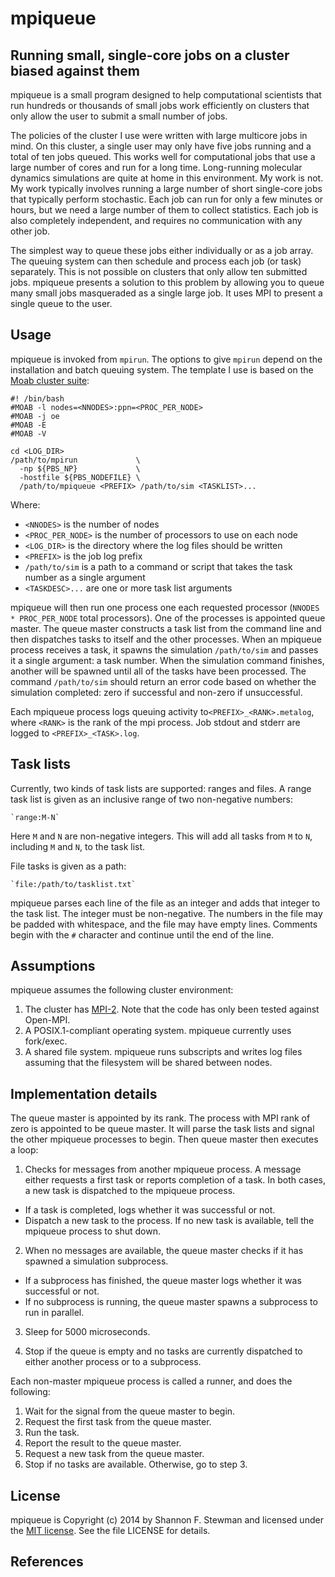 # mpiqueue #

## Running small, single-core jobs on a cluster biased against them ##

mpiqueue is a small program designed to help computational scientists
that run hundreds or thousands of small jobs work efficiently on
clusters that only allow the user to submit a small number of jobs.

The policies of the cluster I use were written with large multicore jobs
in mind.  On this cluster, a single user may only have five jobs running
and a total of ten jobs queued.  This works well for computational jobs
that use a large number of cores and run for a long time.  Long-running
molecular dynamics simulations are quite at home in this environment. 
My work is not.  My work typically involves running a large number of
short single-core jobs that typically perform stochastic.  Each job can
run for only a few minutes or hours, but we need a large number of them
to collect statistics.  Each job is also completely independent, and
requires no communication with any other job.

The simplest way to queue these jobs either individually or as a job
array.  The queuing system can then schedule and process each job (or
task) separately.  This is not possible on clusters that only allow ten
submitted jobs.  mpiqueue presents a solution to this problem by
allowing you to queue many small jobs masqueraded as a single large job.
 It uses MPI to present a single queue to the user.

## Usage

mpiqueue is invoked from `mpirun`.  The options to give `mpirun` depend
on the installation and batch queuing system.  The template I use is
based on the [Moab cluster suite][moab-docs]:

    #! /bin/bash
    #MOAB -l nodes=<NNODES>:ppn=<PROC_PER_NODE>
    #MOAB -j oe
    #MOAB -E
    #MOAB -V

    cd <LOG_DIR>
    /path/to/mpirun             \
      -np ${PBS_NP}             \
      -hostfile ${PBS_NODEFILE} \
      /path/to/mpiqueue <PREFIX> /path/to/sim <TASKLIST>...

Where:

* `<NNODES>` is the number of nodes
* `<PROC_PER_NODE>` is the number of processors to use on each node
* `<LOG_DIR>` is the directory where the log files should be written
* `<PREFIX>` is the job log prefix
* `/path/to/sim` is a path to a command or script that takes the task
  number as a single argument
* `<TASKDESC>...` are one or more task list arguments

mpiqueue will then run one process one each requested processor 
(`NNODES * PROC_PER_NODE` total processors).  One of the processes is
appointed queue master.  The queue master constructs a task list from
the command line and then dispatches tasks to itself and the other
processes.  When an mpiqueue process receives a task, it spawns the
simulation `/path/to/sim` and passes it a single argument: a task
number.  When the simulation command finishes, another will be spawned
until all of the tasks have been processed.  The command `/path/to/sim`
should return an error code based on whether the simulation completed:
zero if successful and non-zero if unsuccessful.

Each mpiqueue process logs queuing activity to`<PREFIX>_<RANK>.metalog`, 
where `<RANK>` is the rank of the mpi process.  Job stdout and stderr are 
logged to `<PREFIX>_<TASK>.log`.

## Task lists

Currently, two kinds of task lists are supported: ranges and files.  A
range task list is given as an inclusive range of two non-negative
numbers:

    `range:M-N`

Here `M` and `N` are non-negative integers.  This will add all tasks
from `M` to `N`, including `M` and `N`, to the task list.

File tasks is given as a path:

    `file:/path/to/tasklist.txt`
    
mpiqueue parses each line of the file as an integer and adds that
integer to the task list.  The integer must be non-negative.  The
numbers in the file may be padded with whitespace, and the file may have
empty lines.  Comments begin with the `#` character and continue until
the end of the line.

## Assumptions

mpiqueue assumes the following cluster environment:

1. The cluster has [MPI-2][mpi2-link].  Note that the code has only been
   tested against Open-MPI.
2. A POSIX.1-compliant operating system.  mpiqueue currently uses fork/exec.
3. A shared file system.  mpiqueue runs subscripts and writes log files
   assuming that the filesystem will be shared between nodes.

## Implementation details

The queue master is appointed by its rank.  The process with MPI rank of
zero is appointed to be queue master.  It will parse the task lists and
signal the other mpiqueue processes to begin.  Then queue master then
executes a loop:

1. Checks for messages from another mpiqueue process.  A message either
requests a first task or reports completion of a task.  In both cases, a
new task is dispatched to the mpiqueue process.

* If a task is completed, logs whether it was successful or not.
* Dispatch a new task to the process.  If no new task is available,
	  tell the mpiqueue process to shut down.

2. When no messages are available, the queue master checks if it has
spawned a simulation subprocess.

* If a subprocess has finished, the queue master logs whether it was
  successful or not.
* If no subprocess is running, the queue master spawns a subprocess
  to run in parallel.

3. Sleep for 5000 microseconds.

4. Stop if the queue is empty and no tasks are currently dispatched to either another process or to a subprocess.

Each non-master mpiqueue process is called a runner, and does the following:

1. Wait for the signal from the queue master to begin.
2. Request the first task from the queue master.
3. Run the task.
4. Report the result to the queue master.
5. Request a new task from the queue master.
6. Stop if no tasks are available.  Otherwise, go to step 3.

## License ##

mpiqueue is Copyright (c) 2014 by Shannon F. Stewman and licensed under the [MIT license][mit-license].  See the file LICENSE for details.

## References

  [mpi2-link]: http://www.mpi-forum.org/
  [moab-docs]: http://docs.adaptivecomputing.com/
  [mit-license]: http://opensource.org/licenses/MIT
